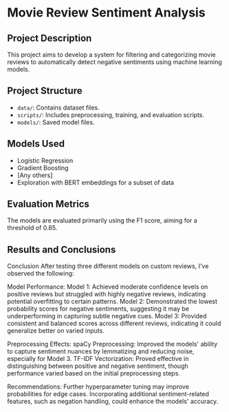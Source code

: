 # Movie Review Sentiment Analysis

## Project Description
This project aims to develop a system for filtering and categorizing movie reviews to automatically detect negative sentiments using machine learning models.


## Project Structure
- `data/`: Contains dataset files.
- `scripts/`: Includes preprocessing, training, and evaluation scripts.
- `models/`: Saved model files.

## Models Used
- Logistic Regression
- Gradient Boosting
- [Any others]
- Exploration with BERT embeddings for a subset of data

## Evaluation Metrics
The models are evaluated primarily using the F1 score, aiming for a threshold of 0.85.

## Results and Conclusions
Conclusion After testing three different models on custom reviews, I've observed the following:

Model Performance: Model 1: Achieved moderate confidence levels on positive reviews but struggled with highly negative reviews, indicating potential overfitting to certain patterns. Model 2: Demonstrated the lowest probability scores for negative sentiments, suggesting it may be underperforming in capturing subtle negative cues. Model 3: Provided consistent and balanced scores across different reviews, indicating it could generalize better on varied inputs.

Preprocessing Effects: spaCy Preprocessing: Improved the models' ability to capture sentiment nuances by lemmatizing and reducing noise, especially for Model 3. TF-IDF Vectorization: Proved effective in distinguishing between positive and negative sentiment, though performance varied based on the initial preprocessing steps.

Recommendations: Further hyperparameter tuning may improve probabilities for edge cases. Incorporating additional sentiment-related features, such as negation handling, could enhance the models' accuracy.
